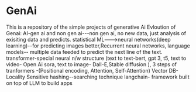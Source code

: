 # GenAi
This is a repository of the simple projects of generative Ai
Evloution of Genai:
AI-gen ai and non gen ai---non gen ai, no new data, just analysis of exisiting data and predicts.
statistical ML--->neural networks(deep learning)--for predicting images better,Recurrent neural networks,
language models-- multiple data feeded to predict the next line of the text.
transformer-special neural n/w structure
(text to text-bert, gpt 3, t5, text to video- Open Ai sora, text to image- Dall-E,Stable diffusion ), 
3 steps of tranformers -(Positional encoding, Attention, Self-Attention)
Vector DB- Locality Sensitive hashing--searching technique
langchain- framework built on top of LLM to build apps
